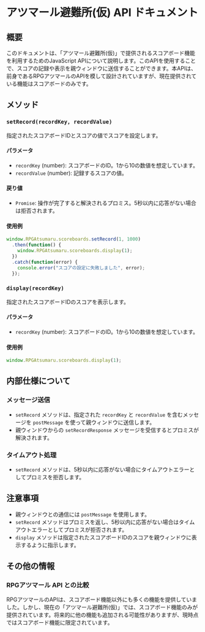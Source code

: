 # アツマール避難所(仮) API ドキュメント

## 概要

このドキュメントは、「アツマール避難所(仮)」で提供されるスコアボード機能を利用するためのJavaScript APIについて説明します。このAPIを使用することで、スコアの記録や表示を親ウィンドウに送信することができます。本APIは、前身であるRPGアツマールのAPIを模して設計されていますが、現在提供されている機能はスコアボードのみです。

## メソッド

### `setRecord(recordKey, recordValue)`

指定されたスコアボードIDとスコアの値でスコアを設定します。

#### パラメータ

- `recordKey` (number): スコアボードのID。1から10の数値を想定しています。
- `recordValue` (number): 記録するスコアの値。

#### 戻り値

- `Promise`: 操作が完了すると解決されるプロミス。5秒以内に応答がない場合は拒否されます。

#### 使用例

```javascript
window.RPGAtsumaru.scoreboards.setRecord(1, 1000)
  .then(function() {
    window.RPGAtsumaru.scoreboards.display(1);
  })
  .catch(function(error) {
    console.error("スコアの設定に失敗しました", error);
  });
```

### `display(recordKey)`

指定されたスコアボードIDのスコアを表示します。

#### パラメータ

- `recordKey` (number): スコアボードのID。1から10の数値を想定しています。

#### 使用例

```javascript
window.RPGAtsumaru.scoreboards.display(1);
```

## 内部仕様について

### メッセージ送信

- `setRecord` メソッドは、指定された `recordKey` と `recordValue` を含むメッセージを `postMessage` を使って親ウィンドウに送信します。
- 親ウィンドウからの `setRecordResponse` メッセージを受信するとプロミスが解決されます。

### タイムアウト処理

- `setRecord` メソッドは、5秒以内に応答がない場合にタイムアウトエラーとしてプロミスを拒否します。

## 注意事項

- 親ウィンドウとの通信には `postMessage` を使用します。
- `setRecord` メソッドはプロミスを返し、5秒以内に応答がない場合はタイムアウトエラーとしてプロミスが拒否されます。
- `display` メソッドは指定されたスコアボードIDのスコアを親ウィンドウに表示するように指示します。

## その他の情報

### RPGアツマール API との比較

RPGアツマールのAPIは、スコアボード機能以外にも多くの機能を提供していました。しかし、現在の「アツマール避難所(仮)」では、スコアボード機能のみが提供されています。将来的に他の機能も追加される可能性がありますが、現時点ではスコアボード機能に限定されています。